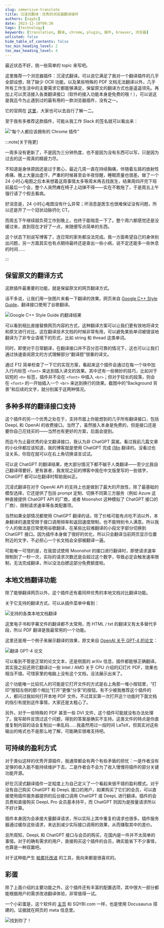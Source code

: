 ```yaml
---
slug: immersive-translate
title: 沉浸式翻译：优秀的浏览器翻译插件
authors: [sqybi]
date: 2023-12-10T00:30
tags: [technology]
keywords: [translation, 翻译, chrome, plugin, 插件, browser, 浏览器]
unlisted: false
hide_table_of_contents: false
toc_min_heading_level: 2
toc_max_heading_level: 4
---
```


最近状态不好，挑一些简单的 topic 来写吧。

这里推荐一个浏览器插件：沉浸式翻译。可以说它满足了我对一个翻译插件的几乎全部设想，除了缺少 OCR 功能，以及某些特殊的 PDF 文档无法翻译以外，几乎所有工作生活中的主要需求它都能够满足，保留原文的翻译方式也是遥遥领先。再加上可以灵活接入各类翻译接口（软件的接入功能本身是免费的哦！），可以说这是我迄今为止遇到过的最有用的一款浏览器插件，没有之一。

它的官网在 [这里](https://immersivetranslate.com/)，大家也可以去自行了解一二。

至于我有多推荐这款插件，可能从我工作 Slack 的签名就可以看出来：

![“每个人都应该拥有的 Chrome 插件”](./assets/slack.png)

<!--truncate-->

:::note[关于拖更]

一周多没有更新了，不是因为三分钟热度，也不是因为没有东西可以写，只是因为过去的这一周真的精疲力尽。

不知道是身体原因还是过于累心，最近几周一直在持续胸痛，伴随着左肩的放射性疼痛、晚上大量出虚汗，严重的时候甚至会半夜惊醒，睡眠质量也很差。做了一个 24 小时心电图之后本来想着这周事情太多等周末再去找医生，结果周四开完下班前最后一个会，整个人突然瘫在椅子上动弹不得——实在不敢拖了，于是周五上午强行请了个假去看病。

好消息是，24 小时心电图没有什么异常；坏消息是医生也很难保证没有问题，所以还是开了一个冠状动脉钙化 CT。

而周五下午继续超负荷工作到晚上，也终于能喘息一下了。整个周六都感觉还是没缓过来，直到现在才好了一点，来随便写点简单的东西。

这个状态下别说写博客了，连日常的家务都没法完成。我一方面希望自己的身体别出问题，另一方面其实也有点期待最终还是查出一些小病，说不定还能多一些休息的时间……

:::

## 保留原文的翻译方式

这款插件最重要的功能，就是保留原文的网页翻译方式。

话不多说，让我们用一张图片来看一下翻译的效果。网页来自 [Google C++ Style Guide](https://google.github.io/styleguide/cppguide.html)，翻译接口使用了谷歌翻译。

![Google C++ Style Guide 的翻译结果](./assets/example_google_style_guide.png)

可以看到相比直接替换网页内容的方式，这种翻译方案可以让我们更有效地将译文和原文进行对比。这在翻译技术文档的时候非常有用，可以避免某些单词被错误地翻译为了非专业语境下的形式，比如 string 和 thread 这类单词。

同时，即使对于日常翻译，在翻译接口并不百分百可靠的情况下，这也可以让我们通过快速查阅原文的方式理解部分“翻译腔”很重的译文。

通过 F12 简单检查了一下它的实现方案，看起来这个插件会通过在每一个块中加入行内标签 `<font>` 来达到插入译文的效果。其中还有一些微妙的技巧，比如对于较短的 `<h>` 标签，插件并不会在 `<font>` 中插入 `<br>`；但对于较长的段落，则会在 `<font>` 的一开始插入一个 `<br>` 来达到换行的效果。截图中的“Background 背景”和后续的文字，就分别属于这两种情况。

## 多种多样的翻译接口支持

这个插件的另一个优秀之处在于，支持市面上你能想到的几乎所有翻译接口，包括 DeepL 和 OpenAI 的收费接口。当然了，虽然接入本身是免费的，但是接口还是要你自己花钱买的——当然也有更好的方案，后面会提到。

而迄今为止最优秀的全文翻译接口，我认为非 ChatGPT 莫属。看过我前几篇文章的小伙伴都应该知道，我的博客就是使用 ChatGPT 完成 [i18n](/blog/adding-i18n-for-a-docusaurus-site/) 翻译的。没看过也没关系，你现在就可以在右上角切换语言试试。

可以说 ChatGPT 的翻译结果，绝大部分情况下都不输于人类翻译——至少比我自己翻译得要好。更有甚者，我发现之前的博客中我在中文版里写的一些错字，ChatGPT 都可以在翻译时帮助我纠正。

沉浸式翻译在对于 OpenAI API 的支持上也是做到了最大的开放性，除了最基础的模型选择，它还提供了包括 prompt 定制、切换不同第三方服务（例如 Azure 这种直接提供 ChatGPT API 的厂商，或者 Moonshot 这种模拟了 ChatGPT 接口的厂商）、限制请求速率等各类配置项。

当然如果全部情况都使用 ChatGPT 翻译的话，除了价格可能有点吃不消以外，本身翻译的速度受限于接口调用频率和返回速度限制，也不能特别令人满意。所以我个人的做法是日常使用谷歌翻译，在某些比较难翻译的小段文字部分切换到 ChatGPT 接口。因为插件本身做了很好的优化，所以只会翻译当前网页显示位置附近的文字，不必担心一个长文档会全部被翻译一遍。

可能唯一可惜的是，在我尝试使用 Moonshot 的接口进行翻译时，即使请求速率限制到了一秒一次，实际的请求次数还是会超过这个数字，导致必定会触发速率限制，无法完成翻译，所以没法白嫖这部分免费额度啦。

## 本地文档翻译功能

除了能够翻译网页以外，这个插件还有着同样优秀的本地文档对比翻译功能。

关于它支持的翻译方式，可以从插件菜单中看到：

![支持的各类本地文档翻译](./assets/local_documents.png)

这里电子书和字幕文件的翻译都不太常用，而 HTML / txt 的翻译又有太多替代手段，所以 PDF 翻译是我最常用的一个功能。

这里还是用一个例子来展示翻译的效果，原文来自 [OpenAI 关于 GPT-4 的论文](https://cdn.openai.com/papers/gpt-4.pdf)：

![翻译 GPT-4 论文](./assets/pdf_translation_gpt_4.png)

可以看到不管是正常的论文文本，还是侧面的 arXiv 信息，插件都能够正确翻译。其实我之前还用它翻译过一些 Intel / AMD 关于 CPU 介绍的幻灯片 PDF，效果也相当不错。可惜家里的电脑上没有这个文档，没法展示出来了。

这个功能唯一比较坑人的可能是它打开文件的方式是右上角那一堆小按钮里，“打印”按钮左侧的那个相比“打开”更像“分享”的按钮。有不少被我推荐这个插件的人，都问过我如何打开本地 PDF 文件。不过其实第一次打开这个功能时下面文档的指引有提到这件事情，大家还是太粗心了。

另外，对于一些特殊的 PDF 甚至一些 DVI 文件，这个插件可能就没有办法处理了。我写邮件反馈过这个问题，得到的答案是确实不支持。这类文件的特点是你直接复制内容的话会复制出一串乱码……我虽然用过一段时间 LaTeX，但其实对这些输出的格式也不是那么地了解，可能确实很难支持吧。

## 可持续的盈利方式

对于类似这样的优秀开源插件，我通常都会有两个有些矛盾的担忧：一是作者没有足够的收入能不能持续维护下去，二是作者会不会为了收入慢慢将插件的部分关键功能开源。

好在沉浸式翻译插件一定程度上为自己定义了一个看起来很不错的盈利模式。对于没有自己购买 ChatGPT 和 DeepL 接口的用户，如果购买了它们的会员，可以直接使用插件服务器提供的后台接口调用 ChatGPT 或 DeepL 进行翻译。插件的会员费和直接购买 DeepL Pro 会员基本持平，而 ChatGPT 则因为是按量请求所以不好计算。

插件本身因为会承接大量翻译请求，所以实际上其中重复的请求也很多。插件服务器通过缓存这些请求，来达到减少实际接口调用的效果，从而赚取其中的差价。

总所周知，DeepL 和 ChatGPT 接口与会员的购买，在国内是一件并不太简单的事情。对于的确有需求的用户，直接购买这个插件的会员，确实能省下不少事情，也算是一种双赢吧。

对于这种能产生 [帕累托改进](https://en.wikipedia.org/wiki/Pareto_efficiency) 的工具，我向来都是很喜欢的。

## 彩蛋

除了上面介绍的主要功能之外，这个插件还有丰富的配置选项，其中很大一部分都能根据用户的需求改进翻译体验，非常值得一试。

一个小彩蛋是，这个软件的 [主页](https://immersivetranslate.com/) 和 SQYBI.com 一样，也是使用 Docusaurus 搭建的。证据就在网页的 meta 信息里。

![找到你了！](./assets/using_docusaurus.png)

